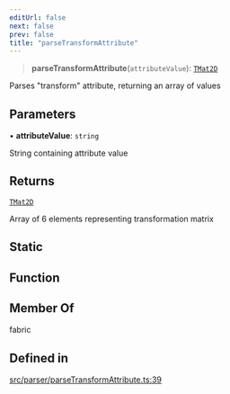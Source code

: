 ```yaml
---
editUrl: false
next: false
prev: false
title: "parseTransformAttribute"
---
```


> **parseTransformAttribute**(`attributeValue`): [`TMat2D`](/api/type-aliases/tmat2d/)

Parses "transform" attribute, returning an array of values

## Parameters

• **attributeValue**: `string`

String containing attribute value

## Returns

[`TMat2D`](/api/type-aliases/tmat2d/)

Array of 6 elements representing transformation matrix

## Static

## Function

## Member Of

fabric

## Defined in

[src/parser/parseTransformAttribute.ts:39](https://github.com/fabricjs/fabric.js/blob/8748628df7e9de00ba77413bfc3ad9e9fe9d4f30/src/parser/parseTransformAttribute.ts#L39)

